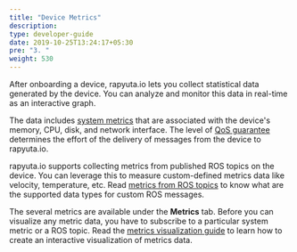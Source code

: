 ```yaml
---
title: "Device Metrics"
description:
type: developer-guide
date: 2019-10-25T13:24:17+05:30
pre: "3. "
weight: 530
---
```

After onboarding a device, rapyuta.io lets you collect statistical
data generated by the device. You can analyze and monitor this data in real-time as an interactive graph.

The data includes [system metrics](/developer-guide/tooling-automation/metrics/system_metrics/) that are associated with the device's memory, CPU, disk, and network interface. The level of
[QoS guarantee](/developer-guide/tooling-automation/metrics/system_metrics/qos-guarantee/) determines the effort of the delivery of messages from the device to rapyuta.io.

rapyuta.io supports collecting metrics from published ROS topics on the device. You can leverage this to measure custom-defined metrics data like velocity, temperature, etc.
Read [metrics from ROS topics](/developer-guide/tooling-automation/metrics/ros-support/) to know what are the supported data types for custom ROS messages.

The several metrics are available under the **Metrics** tab. Before you can visualize any metric data, you have to subscribe to a particular system metric or a ROS topic. Read the
[metrics visualization guide](/developer-guide/tooling-automation/metrics/visualise-metrics/) to learn how to create an interactive visualization of metrics data.
